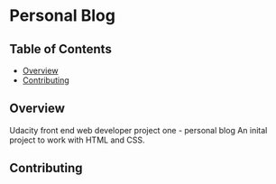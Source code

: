 # Personal Blog

## Table of Contents

* [Overview](#overview)
* [Contributing](#contributing)

## Overview

Udacity front end web developer project one - personal blog
An inital project to work with HTML and CSS.

## Contributing


